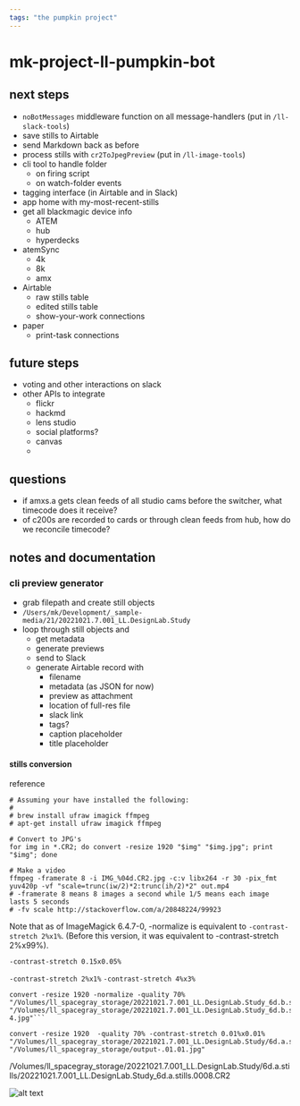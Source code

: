 ```yaml
---
tags: "the pumpkin project"
---
```


# mk-project-ll-pumpkin-bot

## next steps

- `noBotMessages` middleware function on all message-handlers (put in `/ll-slack-tools`)
- save stills to Airtable
- send Markdown back as before
- process stills with `cr2ToJpegPreview` (put in `/ll-image-tools`)
- cli tool to handle folder
    - on firing script
    - on watch-folder events
- tagging interface (in Airtable and in Slack)
- app home with my-most-recent-stills
- get all blackmagic device info
    - ATEM
    - hub
    - hyperdecks
- atemSync
    - 4k
    - 8k
    - amx
- Airtable
    - raw stills table
    - edited stills table
    - show-your-work connections
- paper
    - print-task connections

## future steps

- voting and other interactions on slack
- other APIs to integrate
    - flickr
    - hackmd
    - lens studio
    - social platforms?
    - canvas
    - 

## questions

- if amxs.a gets clean feeds of all studio cams before the switcher, what timecode does it receive?
- of c200s are recorded to cards or through clean feeds from hub, how do we reconcile timecode?


## notes and documentation

### cli preview generator

- grab filepath and create still objects
- `/Users/mk/Development/_sample-media/21/20221021.7.001_LL.DesignLab.Study`
- loop through still objects and 
    - get metadata
    - generate previews
    - send to Slack
    - generate Airtable record with
        - filename
        - metadata (as JSON for now)
        - preview as attachment
        - location of full-res file
        - slack link
        - tags?
        - caption placeholder
        - title placeholder


#### stills conversion

reference

```
# Assuming your have installed the following:
#
# brew install ufraw imagick ffmpeg
# apt-get install ufraw imagick ffmpeg

# Convert to JPG's
for img in *.CR2; do convert -resize 1920 "$img" "$img.jpg"; print "$img"; done

# Make a video
ffmpeg -framerate 8 -i IMG_%04d.CR2.jpg -c:v libx264 -r 30 -pix_fmt yuv420p -vf "scale=trunc(iw/2)*2:trunc(ih/2)*2" out.mp4
# -framerate 8 means 8 images a second while 1/5 means each image lasts 5 seconds
# -fv scale http://stackoverflow.com/a/20848224/99923
```


Note that as of ImageMagick 6.4.7-0, -normalize is equivalent to ``-contrast-stretch 2%x1%``. (Before this version, it was equivalent to -contrast-stretch 2%x99%).

`-contrast-stretch 0.15x0.05%`

`-contrast-stretch 2%x1%`
`-contrast-stretch 4%x3%`

```
convert -resize 1920 -normalize -quality 70% "/Volumes/ll_spacegray_storage/20221021.7.001_LL.DesignLab.Study_6d.b.stills.0005.CR2" "/Volumes/ll_spacegray_storage/20221021.7.001_LL.DesignLab.Study_6d.b.stills.0005.CR2-4.jpg"```
```


```
convert -resize 1920  -quality 70% -contrast-stretch 0.01%x0.01% "/Volumes/ll_spacegray_storage/20221021.7.001_LL.DesignLab.Study/6d.a.stills/20221021.7.001_LL.DesignLab.Study_6d.a.stills.0008.CR2" "/Volumes/ll_spacegray_storage/output-.01.01.jpg"

```

/Volumes/ll_spacegray_storage/20221021.7.001_LL.DesignLab.Study/6d.a.stills/20221021.7.001_LL.DesignLab.Study_6d.a.stills.0008.CR2



![alt text](https://files.slack.com/files-pri/T0HTW3H0V-F048EB8THKR/red-truss.jpg?pub_secret=058a10cf2f)


